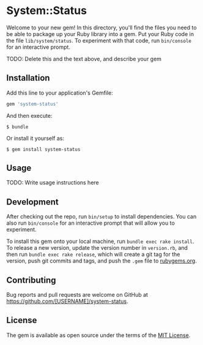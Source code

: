 # System::Status

Welcome to your new gem! In this directory, you'll find the files you need to be able to package up your Ruby library into a gem. Put your Ruby code in the file `lib/system/status`. To experiment with that code, run `bin/console` for an interactive prompt.

TODO: Delete this and the text above, and describe your gem

## Installation

Add this line to your application's Gemfile:

```ruby
gem 'system-status'
```

And then execute:

    $ bundle

Or install it yourself as:

    $ gem install system-status

## Usage

TODO: Write usage instructions here

## Development

After checking out the repo, run `bin/setup` to install dependencies. You can also run `bin/console` for an interactive prompt that will allow you to experiment.

To install this gem onto your local machine, run `bundle exec rake install`. To release a new version, update the version number in `version.rb`, and then run `bundle exec rake release`, which will create a git tag for the version, push git commits and tags, and push the `.gem` file to [rubygems.org](https://rubygems.org).

## Contributing

Bug reports and pull requests are welcome on GitHub at https://github.com/[USERNAME]/system-status.


## License

The gem is available as open source under the terms of the [MIT License](http://opensource.org/licenses/MIT).

